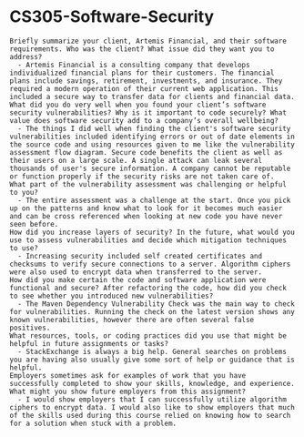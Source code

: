 # CS305-Software-Security


    Briefly summarize your client, Artemis Financial, and their software requirements. Who was the client? What issue did they want you to address?
      - Artemis Financial is a consulting company that develops individualized financial plans for their customers. The financial plans include savings, retirement, investments, and insurance. They required a modern operation of their current web application. This included a secure way to transfer data for clients and financial data. 
    What did you do very well when you found your client’s software security vulnerabilities? Why is it important to code securely? What value does software security add to a company’s overall wellbeing?
      - The things I did well when finding the client's software security vulnerabilities included identifying errors or out of date elements in the source code and using resources given to me like the vulnerability assessment flow diagram. Secure code benefits the client as well as their users on a large scale. A single attack can leak several thousands of user's secure information. A company cannot be reputable or function properly if the security risks are not taken care of.
    What part of the vulnerability assessment was challenging or helpful to you?
      - The entire assessment was a challenge at the start. Once you pick up on the patterns and know what to look for it becomes much easier and can be cross referenced when looking at new code you have never seen before. 
    How did you increase layers of security? In the future, what would you use to assess vulnerabilities and decide which mitigation techniques to use?
      - Increasing security included self created certificates and checksums to verify secure connections to a server. Algorithm ciphers were also used to encrypt data when transferred to the server. 
    How did you make certain the code and software application were functional and secure? After refactoring the code, how did you check to see whether you introduced new vulnerabilities?
      - The Maven Dependency Vulnerability Check was the main way to check for vulnerabilities. Running the check on the latest version shows any known vulnerabilities, however there are often several false positives.
    What resources, tools, or coding practices did you use that might be helpful in future assignments or tasks?
      - StackExchange is always a big help. General searches on problems you are having also usually give some sort of help or guidance that is helpful.
    Employers sometimes ask for examples of work that you have successfully completed to show your skills, knowledge, and experience. What might you show future employers from this assignment?
      - I would show employers that I can successfully utilize algorithm ciphers to encrypt data. I would also like to show employers that much of the skills used during this course relied on knowing how to search for a solution when stuck with a problem.
